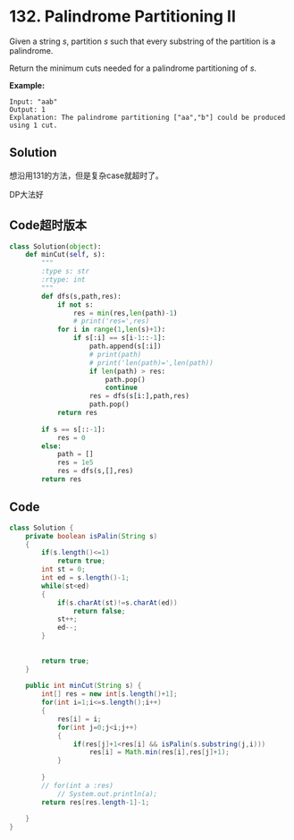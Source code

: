 # 132. Palindrome Partitioning II

Given a string *s*, partition *s* such that every substring of the partition is a palindrome.

Return the minimum cuts needed for a palindrome partitioning of *s*.

**Example:**

```
Input: "aab"
Output: 1
Explanation: The palindrome partitioning ["aa","b"] could be produced using 1 cut.
```



## Solution

想沿用131的方法，但是复杂case就超时了。

DP大法好



## Code超时版本

```python
class Solution(object):
    def minCut(self, s):
        """
        :type s: str
        :rtype: int
        """
        def dfs(s,path,res):
            if not s:
                res = min(res,len(path)-1)
                # print('res=',res)
            for i in range(1,len(s)+1):
                if s[:i] == s[i-1::-1]:
                    path.append(s[:i])
                    # print(path)
                    # print('len(path)=',len(path))
                    if len(path) > res:
                        path.pop()
                        continue
                    res = dfs(s[i:],path,res)
                    path.pop()
            return res
        
        if s == s[::-1]:
            res = 0
        else:
            path = []
            res = 1e5
            res = dfs(s,[],res)
        return res
```



## Code

```java
class Solution {
    private boolean isPalin(String s)
    {
        if(s.length()<=1)
            return true;
        int st = 0;
        int ed = s.length()-1;
        while(st<ed)
        {
            if(s.charAt(st)!=s.charAt(ed))
                return false;
            st++;
            ed--;
        }
            
        
        return true;
    }
    
    public int minCut(String s) {
        int[] res = new int[s.length()+1];
        for(int i=1;i<=s.length();i++)
        {
            res[i] = i;
            for(int j=0;j<i;j++)
            {
                if(res[j]+1<res[i] && isPalin(s.substring(j,i)))
                    res[i] = Math.min(res[i],res[j]+1);
            }
                
        }
        // for(int a :res)
            // System.out.println(a);
        return res[res.length-1]-1;
        
    }
}
```

